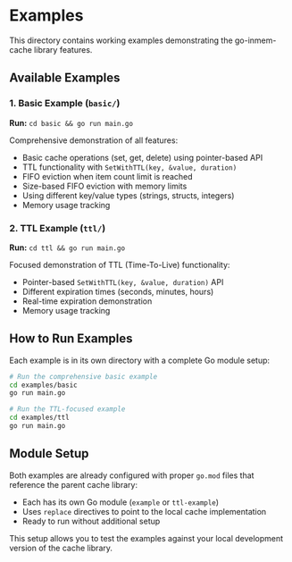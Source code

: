# Examples

This directory contains working examples demonstrating the go-inmem-cache library features.

## Available Examples

### 1. Basic Example (`basic/`)

**Run:** `cd basic && go run main.go`

Comprehensive demonstration of all features:

- Basic cache operations (set, get, delete) using pointer-based API
- TTL functionality with `SetWithTTL(key, &value, duration)`
- FIFO eviction when item count limit is reached
- Size-based FIFO eviction with memory limits
- Using different key/value types (strings, structs, integers)
- Memory usage tracking

### 2. TTL Example (`ttl/`)

**Run:** `cd ttl && go run main.go`

Focused demonstration of TTL (Time-To-Live) functionality:

- Pointer-based `SetWithTTL(key, &value, duration)` API
- Different expiration times (seconds, minutes, hours)
- Real-time expiration demonstration
- Memory usage tracking

## How to Run Examples

Each example is in its own directory with a complete Go module setup:

```bash
# Run the comprehensive basic example
cd examples/basic
go run main.go

# Run the TTL-focused example  
cd examples/ttl
go run main.go
```

## Module Setup

Both examples are already configured with proper `go.mod` files that reference the parent cache library:

- Each has its own Go module (`example` or `ttl-example`)
- Uses `replace` directives to point to the local cache implementation
- Ready to run without additional setup

This setup allows you to test the examples against your local development version of the cache library.
